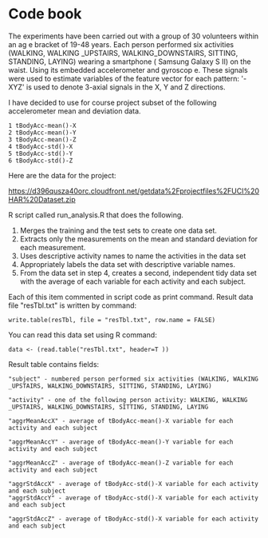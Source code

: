Code book
=========

The experiments have been carried out with a group of 30 volunteers within an ag
e bracket of 19-48 years. Each person performed six activities (WALKING, WALKING
_UPSTAIRS, WALKING_DOWNSTAIRS, SITTING, STANDING, LAYING) wearing a smartphone (
Samsung Galaxy S II) on the waist. Using its embedded accelerometer and gyroscop
e. These signals were used to estimate variables of the feature vector for each pattern: '-XYZ' is used to denote 3-axial signals in the X, Y and Z directions.

I have decided to use for course project subset of the following accelerometer mean and deviation data.
```
1 tBodyAcc-mean()-X
2 tBodyAcc-mean()-Y
3 tBodyAcc-mean()-Z
4 tBodyAcc-std()-X
5 tBodyAcc-std()-Y
6 tBodyAcc-std()-Z
```

Here are the data for the project:

https://d396qusza40orc.cloudfront.net/getdata%2Fprojectfiles%2FUCI%20HAR%20Dataset.zip

R script called run_analysis.R that does the following. 

1. Merges the training and the test sets to create one data set.
2. Extracts only the measurements on the mean and standard deviation for each measurement. 
3. Uses descriptive activity names to name the activities in the data set
4. Appropriately labels the data set with descriptive variable names. 
5. From the data set in step 4, creates a second, independent tidy data set with the average of each variable for each activity and each subject.

Each of this item commented in script code as print command. Result data file "resTbl.txt" is written by command:

```
write.table(resTbl, file = "resTbl.txt", row.name = FALSE)
```
You can read this data set using R command:
```
data <- (read.table("resTbl.txt", header=T ))

```
Result table contains fields:
```
"subject" - numbered person performed six activities (WALKING, WALKING
_UPSTAIRS, WALKING_DOWNSTAIRS, SITTING, STANDING, LAYING)
 
"activity" - one of the following person activity: WALKING, WALKING
_UPSTAIRS, WALKING_DOWNSTAIRS, SITTING, STANDING, LAYING

"aggrMeanAccX" - average of tBodyAcc-mean()-X variable for each activity and each subject

"aggrMeanAccY" - average of tBodyAcc-mean()-Y variable for each activity and each subject

"aggrMeanAccZ" - average of tBodyAcc-mean()-Z variable for each activity and each subject

"aggrStdAccX" - average of tBodyAcc-std()-X variable for each activity and each subject
"aggrStdAccY" - average of tBodyAcc-std()-X variable for each activity and each subject

"aggrStdAccZ" - average of tBodyAcc-std()-X variable for each activity and each subject
```

